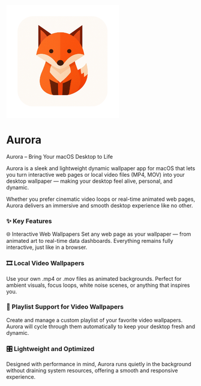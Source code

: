 <img src="img/icon.png" alt="Icon" width="300">

# Aurora

Aurora – Bring Your macOS Desktop to Life

Aurora is a sleek and lightweight dynamic wallpaper app for macOS that lets you turn interactive web pages or local video files (MP4, MOV) into your desktop wallpaper — making your desktop feel alive, personal, and dynamic.

Whether you prefer cinematic video loops or real-time animated web pages, Aurora delivers an immersive and smooth desktop experience like no other.

### ✨ Key Features
🌐 Interactive Web Wallpapers
Set any web page as your wallpaper — from animated art to real-time data dashboards. Everything remains fully interactive, just like in a browser.

### 🎞 Local Video Wallpapers
Use your own .mp4 or .mov files as animated backgrounds. Perfect for ambient visuals, focus loops, white noise scenes, or anything that inspires you.

### 📂 Playlist Support for Video Wallpapers
Create and manage a custom playlist of your favorite video wallpapers. Aurora will cycle through them automatically to keep your desktop fresh and dynamic.

### 🎛 Lightweight and Optimized
Designed with performance in mind, Aurora runs quietly in the background without draining system resources, offering a smooth and responsive experience.



